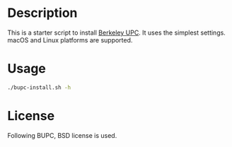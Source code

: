 # Description

This is a starter script to install [Berkeley UPC](http://upc.lbl.gov/download/). It uses the simplest settings. macOS and Linux platforms are supported.

# Usage

```bash
./bupc-install.sh -h
```

# License

Following BUPC, BSD license is used.
